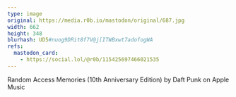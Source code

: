 ```yaml
---
type: image
original: https://media.r0b.io/mastodon/original/687.jpg
width: 662
height: 348
blurhash: UD5#nuog9DRit8f7V@j[ITWBxwt7adofogWA
refs:
  mastodon_card:
    - https://social.lol/@r0b/115425697466021535
---
```


Random Access Memories (10th Anniversary Edition) by Daft Punk on Apple Music
